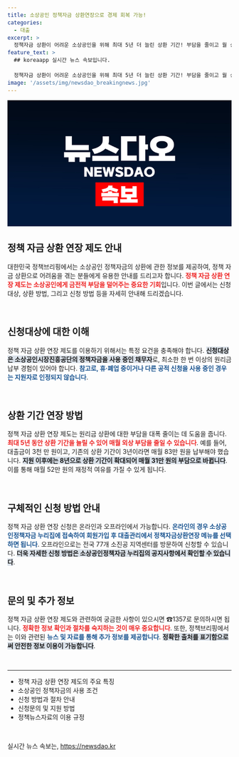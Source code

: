 ```yaml
---
title: 소상공인 정책자금 상환연장으로 경제 회복 가능!
categories:
  - 대출
excerpt: >
  정책자금 상환이 어려운 소상공인을 위해 최대 5년 더 늘린 상환 기간! 부담을 줄이고 월 상환액을 크게 완화하는 방법을 지금 바로 확인하세요!
feature_text: >
  ## koreaapp 실시간 뉴스 속보입니다.

  정책자금 상환이 어려운 소상공인을 위해 최대 5년 더 늘린 상환 기간! 부담을 줄이고 월 상환액을 크게 완화하는 방법을 지금 바로 확인하세요!
image: '/assets/img/newsdao_breakingnews.jpg'
---
```


<p><img src="/assets/img/newsdao_breakingnews.jpg" alt="koreaapp 속보" /></p>

<h2 data-ke-size="size26">정책 자금 상환 연장 제도 안내</h2>

<p data-ke-size="size16">대한민국 정책브리핑에서는 소상공인 정책자금의 상환에 관한 정보를 제공하여, 정책 자금 상환으로 어려움을 겪는 분들에게 유용한 안내를 드리고자 합니다. <b><span style="color: #ee2323;">정책 자금 상환 연장 제도는 소상공인에게 금전적 부담을 덜어주는 중요한 기회</span></b>입니다. 이번 글에서는 신청대상, 상환 방법, 그리고 신청 방법 등을 자세히 안내해 드리겠습니다.</p>

<p data-ke-size="size16">&nbsp;</p>

<h2 data-ke-size="size26">신청대상에 대한 이해</h2>

<p data-ke-size="size16">정책 자금 상환 연장 제도를 이용하기 위해서는 특정 요건을 충족해야 합니다. <b><span style="background-color: #21538527;">신청대상은 소상공인시장진흥공단의 정책자금을 사용 중인 채무자</span></b>로, 최소한 한 번 이상의 원리금 납부 경험이 있어야 합니다. <b><span style="color: #1a5490;">참고로, 휴·폐업 중이거나 다른 공적 신청을 사용 중인 경우는 지원자로 인정되지 않습니다</span></b>.</p>

<p data-ke-size="size16">&nbsp;</p>

<h2 data-ke-size="size26">상환 기간 연장 방법</h2>

<p data-ke-size="size16">정책 자금 상환 연장 제도는 원리금 상환에 대한 부담을 대폭 줄이는 데 도움을 줍니다. <b><span style="color: #ee2323;">최대 5년 동안 상환 기간을 늘릴 수 있어 매월 외상 부담을 줄일 수 있습니다</span></b>. 예를 들어, 대출금이 3천 만 원이고, 기존의 상환 기간이 3년이라면 매월 83만 원을 납부해야 했습니다. <b><span style="background-color: #21538527;">지원 이후에는 8년으로 상환 기간이 확대되어 매월 31만 원의 부담으로 바뀝니다</span></b>. 이를 통해 매월 52만 원의 재정적 여유를 가질 수 있게 됩니다.</p>

<p data-ke-size="size16">&nbsp;</p>

<h2 data-ke-size="size26">구체적인 신청 방법 안내</h2>

<p data-ke-size="size16">정책 자금 상환 연장 신청은 온라인과 오프라인에서 가능합니다. <b><span style="color: #1a5490;">온라인의 경우 소상공인정책자금 누리집에 접속하여 회원가입 후 대출관리에서 정책자금상환연장 메뉴를 선택하면 됩니다</span></b>. 오프라인으로는 전국 77개 소진공 지역센터를 방문하여 신청할 수 있습니다. <b><span style="background-color: #21538527;">더욱 자세한 신청 방법은 소상공인정책자금 누리집의 공지사항에서 확인할 수 있습니다</span></b>.</p>

<p data-ke-size="size16">&nbsp;</p>

<h2 data-ke-size="size26">문의 및 추가 정보</h2>

<p data-ke-size="size16">정책 자금 상환 연장 제도와 관련하여 궁금한 사항이 있으시면 ☎1357로 문의하시면 됩니다. <b><span style="color: #ee2323;">정확한 정보 확인과 절차를 숙지하는 것이 매우 중요합니다</span></b>. 또한, 정책브리핑에서는 이와 관련된 <b><span style="color: #1a5490;">뉴스 및 자료를 통해 추가 정보를 제공합니다</span></b>. <b><span style="background-color: #21538527;">정확한 출처를 표기함으로써 안전한 정보 이용이 가능합니다</span></b>.</p>

<p data-ke-size="size16">&nbsp;</p>

<hr/>

<ul>
    <li>정책 자금 상환 연장 제도의 주요 특징</li>
    <li>소상공인 정책자금의 사용 조건</li>
    <li>신청 방법과 절차 안내</li>
    <li>신청문의 및 지원 방법</li>
    <li>정책뉴스자료의 이용 규정</li>
</ul>

<p data-ke-size="size16">&nbsp;</p>
실시간 뉴스 속보는, <a href="https://newsdao.kr" rel="dofollow">https://newsdao.kr</a>


